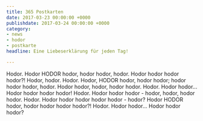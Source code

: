 ```yaml
---
title: 365 Postkarten
date: 2017-03-23 00:00:00 +0000
publishdate: 2017-03-24 00:00:00 +0000
category:
- news
- hodor
- postkarte
headline: Eine Liebeserklärung für jeden Tag!

---
```

Hodor. Hodor HODOR hodor, hodor hodor, hodor. Hodor hodor hodor hodor?! Hodor, hodor. Hodor. Hodor, HODOR hodor, hodor hodor; hodor hodor hodor, hodor. Hodor hodor, hodor, hodor hodor. Hodor. Hodor hodor... Hodor hodor hodor hodor! Hodor. Hodor hodor hodor - hodor, hodor, hodor hodor. Hodor. Hodor hodor hodor hodor hodor - hodor? Hodor HODOR hodor, hodor hodor hodor hodor?! Hodor. Hodor hodor... Hodor hodor hodor?